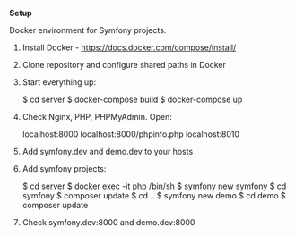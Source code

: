 **Setup**

Docker environment for Symfony projects.

1. Install Docker - https://docs.docker.com/compose/install/

2. Clone repository and configure shared paths in Docker

3. Start everything up:


    $ cd server
    $ docker-compose build
    $ docker-compose up
    
4. Check Nginx, PHP, PHPMyAdmin. Open:

    
    localhost:8000
    localhost:8000/phpinfo.php
    localhost:8010
    
5. Add symfony.dev and demo.dev to your hosts

6. Add symfony projects:


    $ cd server
    $ docker exec -it php /bin/sh
    $ symfony new symfony
    $ cd symfony
    $ composer update
    $ cd ..
    $ symfony new demo
    $ cd demo
    $ composer update
    
7. Check symfony.dev:8000 and demo.dev:8000